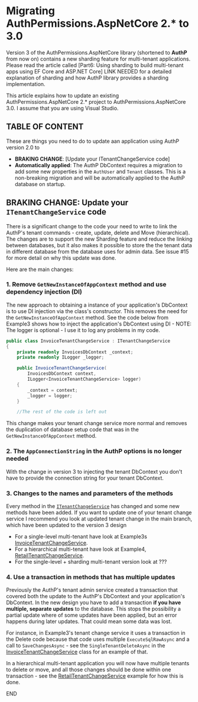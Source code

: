 # Migrating AuthPermissions.AspNetCore 2.* to 3.0

Version 3 of the AuthPermissions.AspNetCore library (shortened to **AuthP** from now on) contains a new sharding feature for multi-tenant applications. Please read the article called [Part6: Using sharding to build multi-tenant apps using EF Core and ASP.NET Core] LINK NEEDED for a detailed explanation of sharding and how AuthP library provides a sharding implementation.

This article explains how to update an existing AuthPermissions.AspNetCore 2.* project to AuthPermissions.AspNetCore 3.0. I assume that you are using Visual Studio.

## TABLE OF CONTENT

These are things you need to do to update aan application using AuthP version 2.0 to

- **BRAKING CHANGE**: [Update your ITenantChangeService code]
- **Automatically applied**: 
  The AuthP DbContext requires a migration to add some new properties in the `AuthUser` and `Tenant` classes. This is a non-breaking migration and will be automatically applied to the AuthP database on startup.

## BRAKING CHANGE: Update your `ITenantChangeService` code

There is a significant change to the code your need to write to link the AuthP's tenant commands - create, update, delete and Move (hierarchical). The changes are to support the new Sharding feature and reduce the linking between databases, but it also makes it possible to store the the tenant data in different database from the database uses for admin data. See issue #15 for more detail on why this update was done.

Here are the main changes:

### 1. Remove `GetNewInstanceOfAppContext` method and use dependency injection (DI)

The new approach to obtaining a instance of your application's DbContext is to use DI injection via the class's constructor. This removes the need for the  `GetNewInstanceOfAppContext` method. See the code below from Example3 shows how to inject the application's DbContext using DI - NOTE: The logger is optional - I use it to log any problems in my code.

```c#
public class InvoiceTenantChangeService : ITenantChangeService
{
    private readonly InvoicesDbContext _context;
    private readonly ILogger _logger;

    public InvoiceTenantChangeService(
        InvoicesDbContext context, 
        ILogger<InvoiceTenantChangeService> logger)
    {
        _context = context;
        _logger = logger;
    }

    //The rest of the code is left out
```

This change makes your tenant change service more normal and removes the duplication of database setup code that was in the `GetNewInstanceOfAppContext` method.

### 2. The `AppConnectionString` in the AuthP options is no longer needed

With the change in version 3 to injecting the tenant DbContext you don't have to provide the connection string for your tenant DbContext.

### 3. Changes to the names and parameters of the methods

Every method in the [`ITenantChangeService`](https://github.com/JonPSmith/AuthPermissions.AspNetCore/blob/main/AuthPermissions/AdminCode/ITenantChangeService.cs) has changed and some new methods have been added. If you want to update one of your tenant change service I recommend you look at updated tenant change in the main branch, which have been updated to the version 3 design

- For a single-level multi-tenant have look at Example3s [InvoiceTenantChangeService](https://github.com/JonPSmith/AuthPermissions.AspNetCore/blob/main/Example3.InvoiceCode/EfCoreCode/InvoiceTenantChangeService.cs).
- For a hierarchical multi-tenant have look at Example4, [RetailTenantChangeService](https://github.com/JonPSmith/AuthPermissions.AspNetCore/blob/main/Example4.ShopCode/EfCoreCode/RetailTenantChangeService.cs).
- For the single-level + sharding multi-tenant version look at ???

### 4. Use a transaction in methods that has multiple updates

Previously the AuthP's tenant admin service created a transaction that covered both the update to the AuthP's DbContext and your application's DbContext. In the new design you have to add a transaction **if you have multiple, separate updates** to the database. This stops the possibility a partial update where of some updates have been applied, but an error happens during later updates. That could mean some data was lost.

For instance, in Example3's tenant change service it uses a transaction in the Delete code because that code uses multiple  `ExecuteSqlRawAsync` and a call to `SaveChangesAsync` - see the `SingleTenantDeleteAsync` in the [InvoiceTenantChangeService](https://github.com/JonPSmith/AuthPermissions.AspNetCore/blob/main/Example3.InvoiceCode/EfCoreCode/InvoiceTenantChangeService.cs) class for an example of that.

In a hierarchical multi-tenant application you will now have multiple tenants to delete or move, and all those changes should be done within one transaction - see the [RetailTenantChangeService](https://github.com/JonPSmith/AuthPermissions.AspNetCore/blob/main/Example4.ShopCode/EfCoreCode/RetailTenantChangeService.cs) example for how this is done.

END